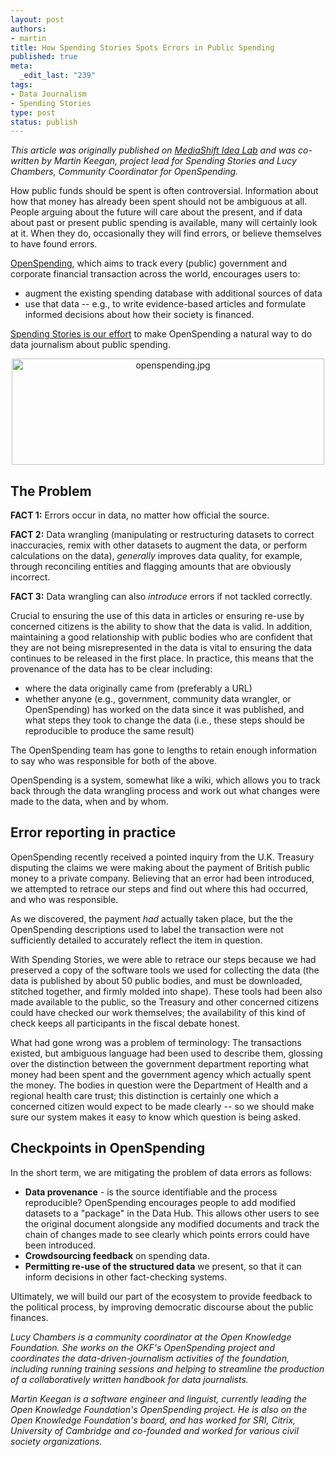 ```yaml
--- 
layout: post
authors:
- martin
title: How Spending Stories Spots Errors in Public Spending
published: true
meta: 
  _edit_last: "239"
tags: 
- Data Journalism
- Spending Stories
type: post
status: publish
---
```

*This article was originally published on [MediaShift Idea Lab](http://www.pbs.org/idealab/2011/12/how-spending-stories-spots-errors-in-public-spending328.html) and was co-written by Martin Keegan, project lead for Spending Stories and Lucy Chambers, Community Coordinator for OpenSpending.*

How public funds should be spent is often controversial. Information about how that money has already been spent should not be ambiguous at all. People arguing about the future will care about the present, and if data about past or present public spending is available, many will certainly look at it. When they do, occasionally they will find errors, or believe themselves to have found errors.
 
[OpenSpending](http://openspending.org/), which aims to track every (public) government and corporate financial transaction across the world, encourages users to: 

 * augment the existing spending database with additional sources of data 
 * use that data -- e.g., to write evidence-based articles and formulate informed decisions about how their society is financed.

[Spending Stories is our effort](http://www.pbs.org/idealab/2011/09/spending-stories-to-help-journalists-analyze-spending-data258.html) to make OpenSpending a natural way to do data journalism about public spending.

<img alt="openspending.jpg" src="http://www.pbs.org/idealab/openspending.jpg" width="500" height="170" class="mt-image-center" style="text-align: center; display: block; margin: 0 auto 20px;" />

## The Problem

**FACT 1:** Errors occur in data, no matter how official the source. 

**FACT 2:** Data wrangling (manipulating or restructuring datasets to correct inaccuracies, remix with other datasets to augment the data, or perform calculations on the data), *generally* improves data quality, for example, through reconciling entities and flagging amounts that are obviously incorrect. 

**FACT 3:** Data wrangling can also *introduce* errors if not tackled correctly.

Crucial to ensuring the use of this data in articles or ensuring re-use by concerned citizens is the ability to show that the data is valid. In addition, maintaining a good relationship with public bodies who are confident that they are not being misrepresented in the data is vital to ensuring the data continues to be released in the first place. In practice, this means that the provenance of the data has to be clear including: 

 * where the data originally came from (preferably a URL)
 * whether anyone (e.g., government, community data wrangler, or OpenSpending) has worked on the data since it was published, and what steps they took to change the data (i.e., these steps should be reproducible to produce the same result)

The OpenSpending team has gone to lengths to retain enough information to say who was responsible for both of the above. 

OpenSpending is a system, somewhat like a wiki, which allows you to track back through the data wrangling process and work out what changes were made to the data, when and by whom.

## Error reporting in practice

OpenSpending recently received a pointed inquiry from the U.K. Treasury disputing the claims we were making about the payment of British public money to a private company. Believing that an error had been introduced, we attempted to retrace our steps and find out where this had occurred, and who was responsible.

As we discovered, the payment *had* actually taken place, but the the OpenSpending descriptions used to label the transaction were not sufficiently detailed to accurately reflect the item in question.

With Spending Stories, we were able to retrace our steps because we had preserved a copy of the software tools we used for collecting the data (the data is published by about 50 public bodies, and must be downloaded, stitched together, and firmly molded into shape). These tools had been also made available to the public, so the Treasury and other concerned citizens could have checked our work themselves; the availability of this kind of check keeps all participants in the fiscal debate honest.

What had gone wrong was a problem of terminology: The transactions existed, but ambiguous language had been used to describe them, glossing over the distinction between the government department reporting what money had been spent and the government agency which actually spent the money. The bodies in question were the Department of Health and a regional health care trust; this distinction is certainly one which a concerned citizen would expect to be made clearly -- so we should make sure our system makes it easy to know which question is being asked.

## Checkpoints in OpenSpending

In the short term, we are mitigating the problem of data errors as follows:

 * **Data provenance** - is the source identifiable and the process reproducible? OpenSpending encourages people to add modified datasets to a "package" in the Data Hub. This allows other users to see the original document alongside any modified documents and track the chain of changes made to see clearly which points errors could have been introduced. 
 * **Crowdsourcing feedback** on spending data.
 * **Permitting re-use of the structured data** we present, so that it can inform decisions in other fact-checking systems.

Ultimately, we will build our part of the ecosystem to provide feedback to the political process, by improving democratic discourse about the public finances.

*Lucy Chambers is a community coordinator at the Open Knowledge Foundation. She works on the OKF's OpenSpending project and coordinates the data-driven-journalism activities of the foundation, including running training sessions and helping to streamline the production of a collaboratively written handbook for data journalists.*

*Martin Keegan is a software engineer and linguist, currently leading the Open Knowledge Foundation's OpenSpending project. He is also on the Open Knowledge Foundation's board, and has worked for SRI, Citrix, University of Cambridge and co-founded and worked for various civil society organizations.*
